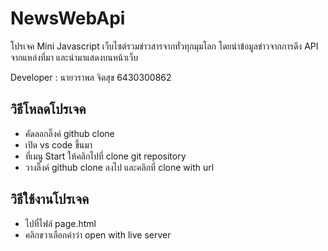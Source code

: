 # NewsWebApi

โปรเจค Mini Javascript
เว็บไซต์รวมข่าวสารจากทั่วทุกมุมโลก โดยนำข้อมูลข่าวจากการดึง API จากแหล่งที่มา และนำมาแสดงบนหน้าเว็บ

Developer : นายวราพล จิตสุข 6430300862

## วิธีโหลดโปรเจค
- คัดลอกลิ๊งค์ github clone
- เปิด vs code ขึ้นมา
- ที่เมนู Start ให้คลิกไปที่ clone git repository
- วางลิ๊งค์ github clone ลงไป และคลิกที่ clone with url

## วิธีใช้งานโปรเจค
- ไปที่ไฟล์ page.html
- คลิกขวาเลือกคำว่า open with live server
